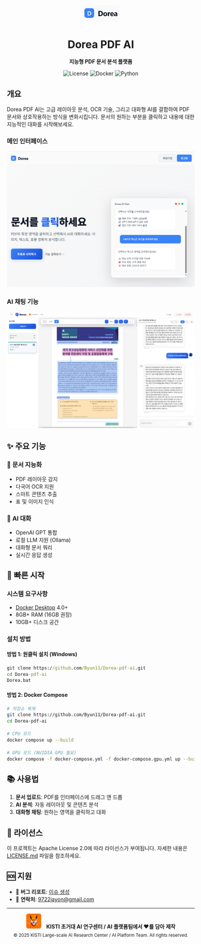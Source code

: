 <div align="center">
  <img src="assets/images/logo.png" alt="Dorea Logo" width="100"/>
  <h1>Dorea PDF AI</h1>
  <p>
    <strong>지능형 PDF 문서 분석 플랫폼</strong>
  </p>
  <p>
    <img alt="License" src="https://img.shields.io/badge/license-Apache%202.0-blue.svg">
    <img alt="Docker" src="https://img.shields.io/badge/docker-%230db7ed.svg?logo=docker&logoColor=white">
    <img alt="Python" src="https://img.shields.io/badge/python-3.9+-3670A0?logo=python&logoColor=ffdd54">
  </p>
</div>

## 개요

Dorea PDF AI는 고급 레이아웃 분석, OCR 기술, 그리고 대화형 AI를 결합하여 PDF 문서와 상호작용하는 방식을 변화시킵니다. 문서의 원하는 부분을 클릭하고 내용에 대한 지능적인 대화를 시작해보세요.

### 메인 인터페이스
<div align="center">
  <img src="assets/images/preview-main.png" alt="Dorea Main Interface" width="800"/>
</div>

### AI 채팅 기능
<div align="center">
  <img src="assets/images/preview-chat.png" alt="Dorea Chat Feature" width="800"/>
</div>

## ✨ 주요 기능

### 📄 **문서 지능화**
- PDF 레이아웃 감지
- 다국어 OCR 지원  
- 스마트 콘텐츠 추출
- 표 및 이미지 인식

### 🤖 **AI 대화**
- OpenAI GPT 통합
- 로컬 LLM 지원 (Ollama)
- 대화형 문서 쿼리
- 실시간 응답 생성

## 🚀 빠른 시작

### 시스템 요구사항
- [Docker Desktop](https://docs.docker.com/get-docker/) 4.0+
- 8GB+ RAM (16GB 권장)
- 10GB+ 디스크 공간

### 설치 방법

#### 방법 1: 원클릭 설치 (Windows)
```cmd
git clone https://github.com/Byun11/Dorea-pdf-ai.git
cd Dorea-pdf-ai
Dorea.bat
```

#### 방법 2: Docker Compose
```bash
# 저장소 복제
git clone https://github.com/Byun11/Dorea-pdf-ai.git
cd Dorea-pdf-ai

# CPU 모드
docker compose up --build

# GPU 모드 (NVIDIA GPU 필요)
docker compose -f docker-compose.yml -f docker-compose.gpu.yml up --build
```


## 📚 사용법

1. **문서 업로드**: PDF를 인터페이스에 드래그 앤 드롭
2. **AI 분석**: 자동 레이아웃 및 콘텐츠 분석
3. **대화형 채팅**: 원하는 영역을 클릭하고 대화


## 📄 라이선스

이 프로젝트는 Apache License 2.0에 따라 라이선스가 부여됩니다. 자세한 내용은 [LICENSE.md](docs/LICENSE.md) 파일을 참조하세요.

## 🆘 지원

- 🐛 **버그 리포트**: [이슈 생성](https://github.com/Byun11/Dorea-pdf-ai/issues)
- 📧 **연락처**: [9722jayon@gmail.com](mailto:9722jayon@gmail.com)

---

<div align="center">
  <img src="assets/images/AIlogo.png" alt="KISTI AI Platform Team" width="40" style="margin-right: 10px;"/>
  <strong>KISTI 초거대 AI 연구센터 / AI 플랫폼팀에서 ❤️를 담아 제작</strong>
  <br>
  <sub>© 2025 KISTI Large-scale AI Research Center / AI Platform Team. All rights reserved.</sub>
</div>